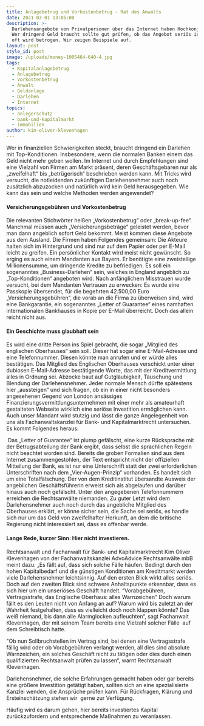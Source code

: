 ```yaml
---
title: Anlagebetrug und Vorkostenbetrug - Rat des Anwalts
date: 2021-03-01 13:05:00
description: >-
  Darlehensangebote von Privatpersonen über das Internet haben Hochkonjunktur.
  Wer dringend Geld braucht sollte gut prüfen, ob das Angebot seriös ist. Sehr
  oft wird betrogen. Wir zeigen Beispiele auf.
layout: post
style_id: post
image: /uploads/money-1005464-640-4.jpg
tags:
  - Kapitalanlagebetrug
  - Anlagebetrug
  - Vorkostenbetrug
  - Anwalt
  - Geldanlage
  - Darlehen
  - Internet
topics:
  - anlegerschutz
  - bank-und-kapitalmarkt
  - immobilien
author: kim-oliver-klevenhagen
---
```


Wer in finanziellen Schwierigkeiten steckt, braucht dringend ein Darlehen mit Top-Konditionen. Insbesondere, wenn die normalen Banken einem das Geld nicht mehr geben wollen. Im Internet und durch Empfehlungen sind eine Vielzahl von Firmen am Markt präsent, deren Geschäftsgebaren nur als „zweifelhaft“ bis „betrügerisch“ beschrieben werden kann. Mit Tricks wird versucht, die notleidenden zukünftigen Darlehensnehmer auch noch zusätzlich abzuzocken und natürlich wird kein Geld herausgegeben. Wie kann das sein und welche Methoden werden angewendet?

#### Versicherungsgebühren und Vorkostenbetrug

Die relevanten Stichwörter hei&szlig;en „Vorkostenbetrug“ oder „break-up-fee“. Manchmal müssen auch „Versicherungsbeträge“ geleistet werden, bevor man dann angeblich sofort Geld bekommt. Meist kommen diese Angebote aus dem Ausland. Die Firmen haben Folgendes gemeinsam: Die Akteure halten sich im Hintergrund und sind nur auf dem Papier oder per E-Mail leicht zu greifen. Ein persönlicher Kontakt wird meist nicht gewünscht. So erging es auch einem Mandanten aus Bayern. Er benötigte eine zweistellige Millionensumme, um dringende Kredite zu befriedigen. Es soll ein sogenanntes „Business-Darlehen“ sein, welches in England angeblich zu „Top-Konditionen“ angeboten wird. Nach anfänglichem Misstrauen wurde versucht, bei dem Mandanten Vertrauen zu erwecken: Es wurde eine Passkopie übersendet, für die begehrten 42.500,00 Euro „Versicherungsgebühren“, die vorab an die Firma zu überweisen sind, wird eine Bankgarantie, ein sogenanntes „Letter of Guarantee“ eines namhaften internationalen Bankhauses in Kopie per E-Mail überreicht. Doch das allein reicht nicht aus.

#### Ein Geschichte muss glaubhaft sein

Es wird eine dritte Person ins Spiel gebracht, die sogar „Mitglied des englischen Oberhauses“ sein soll. Dieser hat sogar eine E-Mail-Adresse und eine Telefonnummer. Diesen könnte man anrufen und er würde alles bestätigen. Das Mitglied des Englischen Oberhauses verschickt unter einer dubiosen E-Mail-Adresse bestätigende Worte, das mit der Kreditvermittlung alles in Ordnung sei. Abzocke baut auf Gutgläubigkeit, Täuschung und Blendung der Darlehensnehmer. Jeder normale Mensch dürfte spätestens hier „aussteigen“ und sich fragen, ob ein in einer nicht besonders angesehenen Gegend von London ansässiges Finanzierungsvermittlungsunternehmen mit einer mehr als amateurhaft gestalteten Webseite wirklich eine seriöse Investition ermöglichen kann. Auch unser Mandant wird stutzig und lässt die ganze Angelegenheit von uns als Fachanwaltskanzlei für Bank- und Kapitalmarktrecht untersuchen. Es kommt Folgendes heraus:

&nbsp;Das „Letter of Guarantee“ ist plump gefälscht, eine kurze Rücksprache mit der Betrugsabteilung der Bank ergibt, dass selbst die sprachlichen Regeln nicht beachtet worden sind. Bereits die groben Formalien sind aus dem Internet zusammengestohlen, der Text entspricht nicht der offiziellen Mitteilung der Bank, es ist nur eine Unterschrift statt der zwei erforderlichen Unterschriften nach dem „Vier-Augen-Prinzip“ vorhanden. Es handelt sich um eine Totalfälschung. Der von dem Kreditinstitut übersandte Ausweis der angeblichen Geschäftsführerin erweist sich als abgelaufen und darüber hinaus auch noch gefälscht. Unter den angegebenen Telefonnummern erreichen die Rechtsanwälte niemanden. Zu guter Letzt wird dem Darlehensnehmer auch noch durch das angebliche Mitglied des Oberhauses erklärt, er könne sicher sein, die Sache sei seriös, es handle sich nur um das Geld von zweifelhafter Herkunft, an dem die britische Regierung nicht interessiert sei, dass es offenbar werde.

#### Lange Rede, kurzer Sinn: Hier nicht investieren.

Rechtsanwalt und Fachanwalt für Bank- und Kapitalmarktrecht Kim Oliver Klevenhagen von der Fachanwaltskanzlei AdvoAdvice Rechtsanwälte mbB meint dazu: „Es fällt auf, dass sich solche Fälle häufen. Bedingt durch den hohen Kapitalbedarf und die günstigen Konditionen am Kreditmarkt werden viele Darlehensnehmer leichtsinnig. Auf den ersten Blick wirkt alles seriös. Doch auf den zweiten Blick sind schwere Anhaltspunkte erkennbar, dass es sich hier um ein unseriöses Geschäft handelt. “Vorabgebühren, Vertragsstrafe, das Englische Oberhaus: alles Warnzeichen" Doch warum fällt es den Leuten nicht von Anfang an auf? Warum wird bis zuletzt an der Wahrheit festgehalten, dass es vielleicht doch noch klappen könnte? Das wei&szlig; niemand, bis dann alle Alarmglocken aufleuchten“, sagt Fachanwalt Klevenhagen, der mit seinem Team bereits eine Vielzahl solcher Fälle&nbsp; auf dem Schreibtisch hatte.

"Ob nun Sollbruchstellen im Vertrag sind, bei denen eine Vertragsstrafe fällig wird oder ob Vorabgebühren verlangt werden, all dies sind absolute Warnzeichen, ein solches Geschäft nicht zu tätigen oder dies durch einen qualifizierten Rechtsanwalt prüfen zu lassen“, warnt Rechtsanwalt Klevenhagen.

Darlehensnehmer, die solche Erfahrungen gemacht haben oder gar bereits eine grö&szlig;ere Investition getätigt haben, sollten sich an eine spezialisierte Kanzlei wenden, die Ansprüche prüfen kann. Für Rückfragen, Klärung und Ersteinschätzung stehen wir&nbsp; gerne zur Verfügung.

Häufig wird es darum gehen, hier bereits investiertes Kapital zurückzufordern und entsprechende Ma&szlig;nahmen zu veranlassen.
